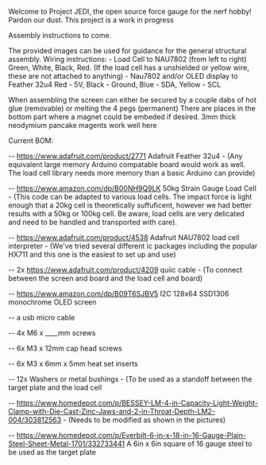 Welcome to Project JEDI, the open source force gauge for the nerf hobby!
Pardon our dust. This project is a work in progress



Assembly instructions to come. 

The provided images can be used for guidance for the general structural assembly. 
Wiring instructions: - Load Cell to NAU7802 (from left to right) Green, White, Black, Red. (If the load cell has a unshielded or yellow wire, these are not attached to anything) - Nau7802 and/or OLED display to Feather 32u4 Red - 5V, Black - Ground, Blue - SDA, Yellow - SCL


When assembling the screen can either be secured by a couple dabs of hot glue (removable) or melting the 4 pegs (permanent) 
There are places in the bottom part where a magnet could be embeded if desired. 3mm thick neodymium pancake magents work well here 




Current BOM:

-- https://www.adafruit.com/product/2771  Adafruit Feather 32u4 - (Any equivalent large memory Arduino compatable board would work as well. The load cell library needs more memory than a basic Arduino can provide)

-- https://www.amazon.com/dp/B00NH9Q9LK 50kg  Strain Gauge Load Cell - (This code can be adapted to various load cells. The impact force is light enough that a 20kg cell is theoretically suffuficent, however we had better results with a 50kg or 100kg cell. Be aware, load cells are very delicated and need to be handled and transported with care). 

-- https://www.adafruit.com/product/4538 Adafruit NAU7802 load cell interpreter - (We've tried several different ic packages including the popular HX711 and this one is the easiest to set up and use)

-- 2x https://www.adafruit.com/product/4209 quiic cable  - (To connect between the screen and board and the load cell and board) 

-- https://www.amazon.com/dp/B09T6SJBV5 I2C 128x64 SSD1306 monochrome OLED screen 

-- a usb micro cable 

-- 4x M6 x ____mm screws 

-- 6x M3 x 12mm cap head screws 

-- 6x M3 x 6mm x 5mm heat set inserts 

-- 12x Washers or metal bushings - (To be used as a standoff between the target plate and the load cell 

-- https://www.homedepot.com/p/BESSEY-LM-4-in-Capacity-Light-Weight-Clamp-with-Die-Cast-Zinc-Jaws-and-2-in-Throat-Depth-LM2-004/303812563 - (Needs to be modified as shown in the pictures) 

-- https://www.homedepot.com/p/Everbilt-6-in-x-18-in-16-Gauge-Plain-Steel-Sheet-Metal-1701/332733441 A 6in x 6in square of 16 gauge steel to be used as the  target plate 



